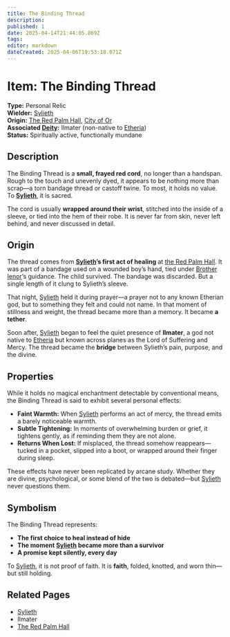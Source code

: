 ```yaml
---
title: The Binding Thread
description: 
published: 1
date: 2025-04-14T21:44:05.869Z
tags: 
editor: markdown
dateCreated: 2025-04-06T19:53:18.071Z
---
```


# Item: The Binding Thread

**Type:** Personal Relic  
**Wielder:** [Sylieth](/being/character/sylieth.md)  
**Origin:** [The Red Palm Hall](/geography/settlement/city/city-of-or/shop/the-red-palm-hall.md), [City of Or](/geography/settlement/city/city-of-or.md)  
**Associated [Deity](/structure/mechanic/deity.md):** Ilmater (non-native to [Etheria](/geography/cosmology/etheria.md))  
**Status:** Spiritually active, functionally mundane  

## Description

The Binding Thread is a **small, frayed red cord**, no longer than a handspan. Rough to the touch and unevenly dyed, it appears to be nothing more than scrap—a torn bandage thread or castoff twine. To most, it holds no value. To **[Sylieth](/being/character/sylieth.md)**, it is sacred.

The cord is usually **wrapped around their wrist**, stitched into the inside of a sleeve, or tied into the hem of their robe. It is never far from skin, never left behind, and never discussed in detail.

## Origin

The thread comes from **[Sylieth](/being/character/sylieth.md)’s first act of healing** at [the Red Palm Hall](/geography/settlement/city/city-of-or/shop/the-red-palm-hall.md). It was part of a bandage used on a wounded boy’s hand, tied under [Brother Ienor](/geography/settlement/city/city-of-or/shop/the-red-palm-hall/brother-ienor.md)’s guidance. The child survived. The bandage was discarded. But a single length of it clung to Sylieth’s sleeve.

That night, [Sylieth](/being/character/sylieth.md) held it during prayer—a prayer not to any known Etherian god, but to something they felt and could not name. In that moment of stillness and weight, the thread became more than a memory. It became **a tether**.

Soon after, [Sylieth](/being/character/sylieth.md) began to feel the quiet presence of **Ilmater**, a god not native to [Etheria](/geography/cosmology/etheria.md) but known across planes as the Lord of Suffering and Mercy. The thread became the **bridge** between Sylieth’s pain, purpose, and the divine.

## Properties

While it holds no magical enchantment detectable by conventional means, the Binding Thread is said to exhibit several personal effects:

- **Faint Warmth:** When [Sylieth](/being/character/sylieth.md) performs an act of mercy, the thread emits a barely noticeable warmth.  
- **Subtle Tightening:** In moments of overwhelming burden or grief, it tightens gently, as if reminding them they are not alone.  
- **Returns When Lost:** If misplaced, the thread somehow reappears—tucked in a pocket, slipped into a boot, or wrapped around their finger during sleep.

These effects have never been replicated by arcane study. Whether they are divine, psychological, or some blend of the two is debated—but [Sylieth](/being/character/sylieth.md) never questions them.

## Symbolism

The Binding Thread represents:
- **The first choice to heal instead of hide**  
- **The moment [Sylieth](/being/character/sylieth.md) became more than a survivor**  
- **A promise kept silently, every day**  

To [Sylieth](/being/character/sylieth.md), it is not proof of faith. It is **faith**, folded, knotted, and worn thin—but still holding.

## Related Pages
- [Sylieth](/being/character/sylieth.md)  
- Ilmater  
- [The Red Palm Hall](/geography/settlement/city/city-of-or/shop/the-red-palm-hall.md)
